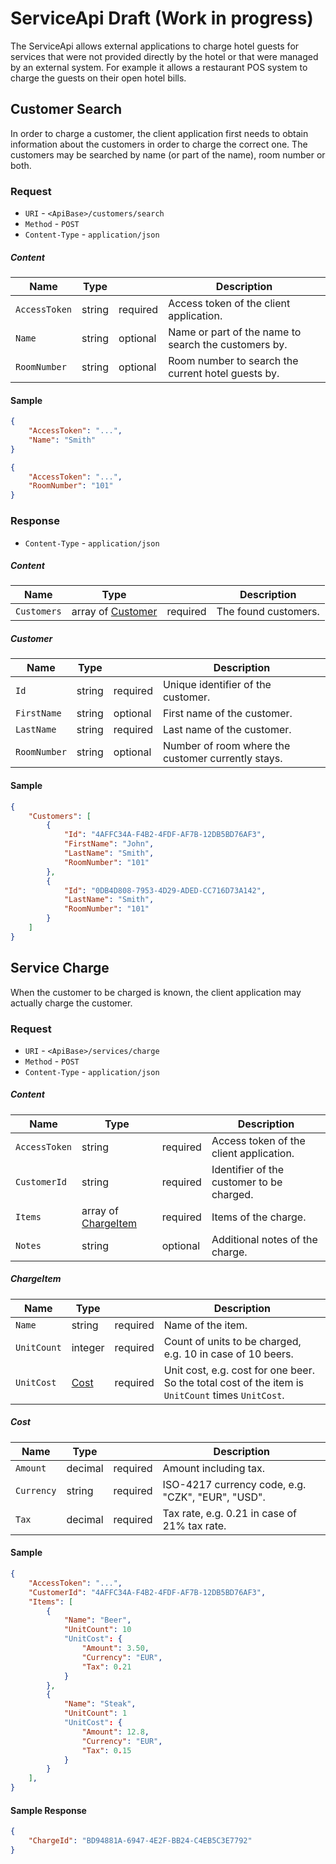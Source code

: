 # ServiceApi Draft (Work in progress)

The ServiceApi allows external applications to charge hotel guests for services that were not provided directly by the hotel or that were managed by an external system. For example it allows a restaurant POS system to charge the guests on their open hotel bills.

## Customer Search

In order to charge a customer, the client application first needs to obtain information about the customers in order to charge the correct one. The customers may be searched by name (or part of the name), room number or both.

### Request

- `URI` - `<ApiBase>/customers/search`
- `Method` - `POST`
- `Content-Type` - `application/json`

##### Content

| Name | Type | | Description |
| --- | --- | --- | --- |
| `AccessToken` | string | required | Access token of the client application. |
| `Name` | string | optional | Name or part of the name to search the customers by. |
| `RoomNumber` | string | optional | Room number to search the current hotel guests by. |


#### Sample

```json
{
    "AccessToken": "...",
    "Name": "Smith"
}
```

```json
{
    "AccessToken": "...",
    "RoomNumber": "101"
}
```

### Response

- `Content-Type` - `application/json`

##### Content

| Name | Type | | Description |
| --- | --- | --- | --- |
| `Customers` | array of [Customer](#Customer) | required | The found customers. |

<a name="Customer"></a>
##### Customer

| Name | Type | | Description |
| --- | --- | --- | --- |
| `Id` | string | required | Unique identifier of the customer. |
| `FirstName` | string | optional | First name of the customer. |
| `LastName` | string | required | Last name of the customer. |
| `RoomNumber` | string | optional | Number of room where the customer currently stays. |

#### Sample

```json
{
    "Customers": [
        {
            "Id": "4AFFC34A-F4B2-4FDF-AF7B-12DB5BD76AF3",
            "FirstName": "John",
            "LastName": "Smith",
            "RoomNumber": "101"
        },
        {
            "Id": "0DB4D808-7953-4D29-ADED-CC716D73A142",
            "LastName": "Smith",
            "RoomNumber": "101"
        }
    ]
}
```

## Service Charge

When the customer to be charged is known, the client application may actually charge the customer.

### Request

- `URI` - `<ApiBase>/services/charge`
- `Method` - `POST`
- `Content-Type` - `application/json`

##### Content
 
| Name | Type | | Description |
| --- | --- | --- | --- |
| `AccessToken` | string | required | Access token of the client application. |
| `CustomerId` | string | required | Identifier of the customer to be charged. |
| `Items` | array of [ChargeItem](#ChargeItem) | required | Items of the charge. |
| `Notes` | string | optional | Additional notes of the charge. |

<a name="ChargeItem"></a>
##### ChargeItem

| Name | Type | | Description |
| --- | --- | --- | --- |
| `Name` | string | required | Name of the item. |
| `UnitCount` | integer | required | Count of units to be charged, e.g. 10 in case of 10 beers. |
| `UnitCost` | [Cost](#Cost) | required | Unit cost, e.g. cost for one beer. So the total cost of the item is `UnitCount` times `UnitCost`. |

<a name="Cost"></a>
##### Cost

| Name | Type | | Description |
| --- | --- | --- | --- |
| `Amount` | decimal | required | Amount including tax. |
| `Currency` | string | required | ISO-4217 currency code, e.g. "CZK", "EUR", "USD". |
| `Tax` | decimal | required | Tax rate, e.g. 0.21 in case of 21% tax rate.  |

#### Sample

```json
{
    "AccessToken": "...",
    "CustomerId": "4AFFC34A-F4B2-4FDF-AF7B-12DB5BD76AF3",
    "Items": [
        {
            "Name": "Beer",
            "UnitCount": 10
            "UnitCost": {
                "Amount": 3.50,
                "Currency": "EUR",
                "Tax": 0.21
            }
        },
        {
            "Name": "Steak",
            "UnitCount": 1
            "UnitCost": {
                "Amount": 12.8,
                "Currency": "EUR",
                "Tax": 0.15
            }
        }
    ],
}
```

#### Sample Response

```json
{
    "ChargeId": "BD94881A-6947-4E2F-BB24-C4EB5C3E7792"
}
```
